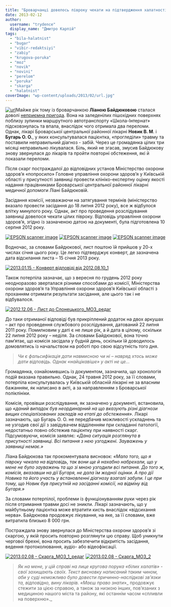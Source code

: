 ```yaml
---
title: "Броварчанці довелось півроку чекати на підтвердження халатності броварських лікарів від облкомісії"
date: 2013-02-12
author: 
  username: "trydence"
  display_name: "Дмитро Карпій"
tags: 
  - "bila-halatnist"
  - "bugar"
  - "vibir-redaktsiyi"
  - "zabiy"
  - "krugova-poruka"
  - "moz"
  - "novik"
  - "novini"
  - "perelom"
  - "poruka"
  - "skarga"
  - "halatnist"
coverImage: "wp-content/uploads/2013/02/url.jpg"
---
```


[![url](https://mpz.brovary.org/wp-content/uploads/2013/02/url.jpg)](https://mpz.brovary.org/wp-content/uploads/2013/02/url.jpg)Майже рік тому із броварчанкою **Ліаною Байдюковою** сталася доволі [неприємна пригода](https://mpz.brovary.org/likarska-halatnist-i-krugova-poruka-u-brovarskiy-tsentralniy-rayonniy-likarni/). Вона на заледенілих пішохідних поверхнях поблизу зупинки маршрутного автотранспорту «Школа-Інтернат» підсковзнулась та впала, внаслідок чого отримала два переломи. Однак, лікарі Броварської центральної районної лікарні **Новик В. М**. і **Бугарь О. О.**, у яких консультувалася пацієнтка, «прогледіли» травму та поставили неправильний діагноз - забій. Через це громадянка цілих три місяці неправильно лікувалася. Біль, який не згасав, змусив Байдюкову знову звернулася до лікарів та пройти повторні обстеження, які й показали переломи.

Після скарг постраждалої до відповідних установ Міністерство охорони здоров’я «попросило» Головне управління охорони здоров’я у Київській області у присутності заявниці провести клініко-експертну оцінку якості надання працівниками Броварської центральної районної лікарні медичної допомоги Ліані Байдюковій.

Засідання комісії, незважаючи на затягування термінів (міністерство вказало провести засідання до 18 липня 2012 року), все ж відбулося влітку минулого року. Однак, акт про проведення розслідування заявниці довелося чекати цілих півроку. Відповідь управління охорони здоров’я, згідно із зазначеною датою на документі, була підготовлена 10 серпня 2012 року.

[![EPSON scanner image](https://mpz.brovary.org/wp-content/uploads/2013/02/2012.08.10-Vidpovid_Golovne-upravlinnya-ohoroni-zdorovya-KODA_1_redagovana.jpg)](https://mpz.brovary.org/wp-content/uploads/2013/02/2012.08.10-Vidpovid_Golovne-upravlinnya-ohoroni-zdorovya-KODA_1_redagovana.jpg) [![EPSON scanner image](https://mpz.brovary.org/wp-content/uploads/2013/02/2012.08.10-Vidpovid_Golovne-upravlinnya-ohoroni-zdorovya-KODA_dodat1.jpg)](https://mpz.brovary.org/wp-content/uploads/2013/02/2012.08.10-Vidpovid_Golovne-upravlinnya-ohoroni-zdorovya-KODA_dodat1.jpg) [![EPSON scanner image](https://mpz.brovary.org/wp-content/uploads/2013/02/2012.08.10-Vidpovid_Golovne-upravlinnya-ohoroni-zdorovya-KODA_dodat21.jpg)](https://mpz.brovary.org/wp-content/uploads/2013/02/2012.08.10-Vidpovid_Golovne-upravlinnya-ohoroni-zdorovya-KODA_dodat21.jpg)

Водночас, за словами Байдюкової, лист поштою їй прийшов у 20-х числах січня цього року. Це легко підтверджує конверт, де зазначена дата відсилання листа – 15 січня 2013 року.

[![2013.01.15 - Конверт відповіді від 2012.08.10_1](https://mpz.brovary.org/wp-content/uploads/2013/02/2013.01.15-Konvert-vidpovidi-vid-2012.08.10_1.jpg)](https://mpz.brovary.org/wp-content/uploads/2013/02/2013.01.15-Konvert-vidpovidi-vid-2012.08.10_1.jpg)

Також потерпіла зазначає, що з вересня по грудень 2012 року неодноразово зверталася різними способами до комісії, Міністерства охорони здоров’я та Управління охорони здоров’я Київської області з проханням отримати результати засідання, але цього так і не відбувалося.

[![2012.12.06 - Лист до Слонецького_МОЗ_редаг](https://mpz.brovary.org/wp-content/uploads/2013/02/2012.12.06-List-do-Slonetskogo_MOZ_redag.jpg)](https://mpz.brovary.org/wp-content/uploads/2013/02/2012.12.06-List-do-Slonetskogo_MOZ_redag.jpg)

До таки отриманої відповіді був прикріплений додаток на двох аркушах – акт про проведення службового розслідування, датований 22 липня 2011 року. Помилковим у даті є не лише рік, а й дата в цілому, оскільки 22 липня 2012 року – неділя. За словами Байдюкової, вона точно пам’ятає, що комісія засідала у будній день, оскільки їй доводилось домовлятись із начальством на роботі про свою відсутність того дня.

> _Чи є фальсифікація дати навмисною чи ні – навряд хтось може дати відповідь. Однак «найцікавіше» у акті не це…_

Громадянка, ознайомившись із документом, зазначила, що хронологія подій вказана правильно. Однак, 24 травня 2012 року, за її словами, потерпіла консультувалась у Київській обласній лікарні не за власним бажанням, як написано в акті, а за направленням з Броварської поліклініки.

Комісія, провівши розслідування, як зазначено у документі, встановила, що _«даний випадок_ _був неординарний на що вказують різні діагнози вищих спеціалізованих закладів на етапі до обстеження»_. Лікарі зазначають, що Бугарь О. О. не передбачив можливості ускладнень та не узгодив свої дії з завідувачем відділенням при складанні патології, недостатньо повно обстежив пацієнтку при наявності скарг. Підсумовуючи, комісія заявляє: _«Дана ситуація розглянута в присутності заявниці. Всі питання з нею_ _узгоджені. Зауважень у заявниці немає.»_

Ліана Байдюкова так прокоментувала висновок: _«Мало того, що я півроку чекала на відповідь, так вони ще й нахабно набрехали, що у мене не було зауважень та що зі мною_ _узгодили всі питання. До того ж, комісія, вказавши на дії Бугаря, не дала їм жодної оцінки. А про дії Новика та його участь у встановленні діагнозу взагалі забули. І_ _це при тому, що Новик був присутній на засіданні комісії, на відміну від Бугаря.»_

За словами потерпілої, проблеми із функціонуванням руки через рік після отримання травми досі не зникли. Лікарі зазначають, що у майбутньому пацієнтка може втратити кисть внаслідок «відсихання нерва». Байдюкова продовжує лікування, на яке, за її словами, вже витратила близько 8 000 грн.

Постраждала знову звернулася до Міністерства охорони здоров’я зі скаргою, у якій просить повторно розглянути цю справу. Щоб уникнути чергової брехні, вона просить забезпечити відкритість засідання, ведення протоколювання, аудіо- або відеофіксації.

[![2013.02.08 - Скарга_МОЗ_1_редаг](https://mpz.brovary.org/wp-content/uploads/2013/02/2013.02.08-Skarga_MOZ_1_redag.jpg)](https://mpz.brovary.org/wp-content/uploads/2013/02/2013.02.08-Skarga_MOZ_1_redag.jpg) [![2013.02.08 - Скарга_МОЗ_2](https://mpz.brovary.org/wp-content/uploads/2013/02/2013.02.08-Skarga_MOZ_2.jpg)](https://mpz.brovary.org/wp-content/uploads/2013/02/2013.02.08-Skarga_MOZ_2.jpg)

> _Як на мене, у цій справі на лице кругова порука «білих халатів» - свої захищають своїх. Текст висновку написаний таким чином, аби у суді неможливо було довести причинно-наслідкові зв’язки та, відповідно, вину лікарів. «Маєш право знати_»_ продовжує стежити за цією справою, а також за низкою інших, пов’язаних з медициною нашого міста та району, які останнім часом «спливли на поверхню»._
